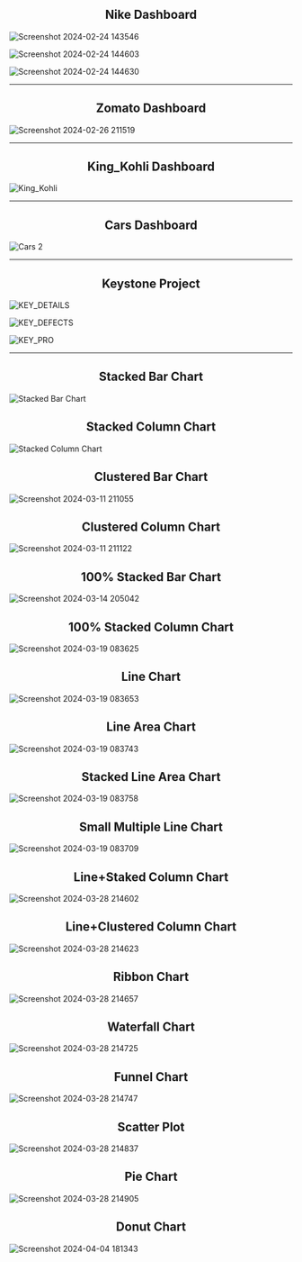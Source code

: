 <h2 align="center"> Nike Dashboard </h2>

![Screenshot 2024-02-24 143546](https://github.com/ROB6665/POWER_BI/assets/121626867/bfe3ca3f-0a5d-4932-9790-450a7433340b)

![Screenshot 2024-02-24 144603](https://github.com/ROB6665/POWER_BI/assets/121626867/aba0b13c-8a29-4c8b-8f74-64da19b9dd35)

![Screenshot 2024-02-24 144630](https://github.com/ROB6665/POWER_BI/assets/121626867/82f09cb5-e01d-46ad-8a14-f28b8827a7bf)

<hr>

<h2 align="center"> Zomato Dashboard </h2>

![Screenshot 2024-02-26 211519](https://github.com/ROB6665/POWER_BI/assets/121626867/0444338f-c2ff-4bfa-a778-c866d7c7e3f8)

<hr>

<h2 align="center"> King_Kohli Dashboard </h2>

![King_Kohli](https://github.com/ROB6665/POWER_BI/assets/121626867/ba8d459d-4ebb-4b30-8296-723e542cfaf5)

<hr>

<h2 align="center"> Cars Dashboard </h2>

![Cars 2](https://github.com/ROB6665/POWER_BI/assets/121626867/7c3f54ba-7d2c-4854-b2d2-52d0e9ac900e)

<hr>

<h2 align="center"> Keystone Project </h2>

![KEY_DETAILS](https://github.com/ROB6665/POWER_BI/assets/121626867/c3a0143a-9f7b-4a87-88c9-27620e7e7399)

![KEY_DEFECTS](https://github.com/ROB6665/POWER_BI/assets/121626867/acb8b710-8d9b-477b-9bdb-8abc6f76a9df)

![KEY_PRO](https://github.com/ROB6665/POWER_BI/assets/121626867/56158e10-cde0-497a-b634-f08148d83cd6)

<hr>

<h2 align="center"> Stacked Bar Chart </h2>

![Stacked Bar Chart](https://github.com/ROB6665/POWER_BI/assets/121626867/2cf48860-a897-415b-8e23-614b25055df7)

<h2 align="center"> Stacked Column Chart </h2>

![Stacked Column Chart](https://github.com/ROB6665/POWER_BI/assets/121626867/31ac51ae-1ff8-4bbb-b0d6-3b20cbaba82b)

<h2 align="center"> Clustered Bar Chart </h2>

![Screenshot 2024-03-11 211055](https://github.com/ROB6665/POWER_BI/assets/121626867/bcb00667-2b07-4516-90d3-3265f6c36b7f)

<h2 align="center"> Clustered Column Chart </h2>

![Screenshot 2024-03-11 211122](https://github.com/ROB6665/POWER_BI/assets/121626867/5ed2a486-cb40-4124-8917-1068aea2e956)

<h2 align="center"> 100% Stacked Bar Chart </h2>

![Screenshot 2024-03-14 205042](https://github.com/ROB6665/POWER_BI/assets/121626867/218904c1-dcb2-41ed-874b-84cb2d241390)

<h2 align="center"> 100% Stacked Column Chart </h2>

![Screenshot 2024-03-19 083625](https://github.com/ROB6665/POWER_BI/assets/121626867/28ed3309-6e59-433c-9592-9c723170593f)

<h2 align="center"> Line Chart </h2>

![Screenshot 2024-03-19 083653](https://github.com/ROB6665/POWER_BI/assets/121626867/152faf94-d8c4-4718-9980-5242776db771)

<h2 align="center"> Line Area Chart </h2>

![Screenshot 2024-03-19 083743](https://github.com/ROB6665/POWER_BI/assets/121626867/77c3b4d5-82f1-47c9-b9b1-11d545b57f95)

<h2 align="center"> Stacked Line Area Chart </h2>

![Screenshot 2024-03-19 083758](https://github.com/ROB6665/POWER_BI/assets/121626867/79eedddf-d8de-4de3-b65d-c901463ebf28)

<h2 align="center"> Small Multiple Line Chart </h2>

![Screenshot 2024-03-19 083709](https://github.com/ROB6665/POWER_BI/assets/121626867/b5863511-f9c5-4be6-9ead-483c8687a61d)

<h2 align="center"> Line+Staked Column Chart </h2>

![Screenshot 2024-03-28 214602](https://github.com/ROB6665/POWER_BI/assets/121626867/6381ab02-3ca4-4b88-a647-7b108b9d00d8)

<h2 align="center"> Line+Clustered Column Chart </h2>

![Screenshot 2024-03-28 214623](https://github.com/ROB6665/POWER_BI/assets/121626867/179fb9ef-b4b2-4777-be00-2908a19b230a)

<h2 align="center"> Ribbon Chart </h2>

![Screenshot 2024-03-28 214657](https://github.com/ROB6665/POWER_BI/assets/121626867/81eb4a93-5446-4528-8b90-95e6d7f87140)

<h2 align="center"> Waterfall Chart </h2>

![Screenshot 2024-03-28 214725](https://github.com/ROB6665/POWER_BI/assets/121626867/977abdeb-0d39-4397-bcb9-a5d1a934e8bd)

<h2 align="center"> Funnel Chart </h2>

![Screenshot 2024-03-28 214747](https://github.com/ROB6665/POWER_BI/assets/121626867/234dd301-064f-4cb4-80e4-ce3ffd0ac23a)

<h2 align="center"> Scatter Plot </h2>

![Screenshot 2024-03-28 214837](https://github.com/ROB6665/POWER_BI/assets/121626867/b2c98a63-1c41-420e-88b2-9b6b67f97b61)

<h2 align="center"> Pie Chart </h2>

![Screenshot 2024-03-28 214905](https://github.com/ROB6665/POWER_BI/assets/121626867/0e0f0995-afd4-4401-b557-6fa19cedcdaf)

<h2 align="center"> Donut Chart </h2>

![Screenshot 2024-04-04 181343](https://github.com/ROB6665/POWER_BI/assets/121626867/ab0c3fdf-ac3f-4609-ad7d-4dba0d7c68af)
